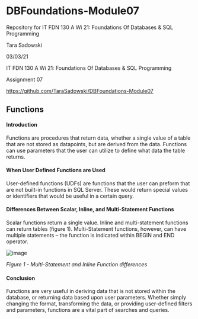 # DBFoundations-Module07
Repository for IT FDN 130 A Wi 21: Foundations Of Databases &amp; SQL Programming

Tara Sadowski

03/03/21

IT FDN 130 A Wi 21: Foundations Of Databases & SQL Programming

Assignment 07

https://github.com/TaraSadowski/DBFoundations-Module07


## Functions


#### Introduction

Functions are procedures that return data, whether a single value of a table that are not stored as datapoints, but are derived from the data.  Functions can use parameters that the user can utilize to define what data the table returns.

#### When User Defined Functions are Used

User-defined functions (UDFs) are functions that the user can preform that are not built-in functions in SQL Server.  These would return special values or identifiers that would be useful in a certain query.

#### Differences Between Scalar, Inline, and Multi-Statement Functions

Scalar functions return a single value.  Inline and multi-statement functions can return tables (figure 1).  Multi-Statement functions, however, can have multiple statements – the function is indicated within BEGIN and END operator.

![image](https://user-images.githubusercontent.com/79488525/109891622-3c838180-7c3e-11eb-86e4-51dd62390cd2.png)

*Figure 1 - Multi-Statement and Inline Function differences*

#### Conclusion

Functions are very useful in  deriving data that is not stored within the database, or returning data based upon user parameters.  Whether simply changing the format, transforming the data, or providing user-defined filters and parameters, functions are a vital part of searches and queries.
